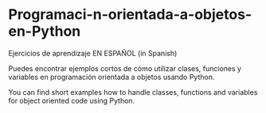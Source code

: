 # Programaci-n-orientada-a-objetos-en-Python
Ejercicios de aprendizaje EN ESPAÑOL (in Spanish)

Puedes encontrar ejemplos cortos de cómo utilizar clases, funciones y variables en programación orientada a objetos usando Python.

You can find short examples how to handle classes, functions and variables for object oriented code using Python. 
